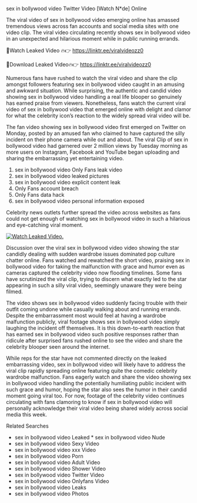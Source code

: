 ﻿sex in bollywood video Twitter Video [Watch N*de] Online

The viral video of ﻿sex in bollywood video emerging online has amassed tremendous views across fan accounts and social media sites with one video clip. The viral video circulating recently shows ﻿sex in bollywood video in an unexpected and hilarious moment while in public running errands. 

🔴Watch Leaked Video 🔥👉  https://linktr.ee/viralvideozz0 

🔴Download Leaked Video🔥👉  https://linktr.ee/viralvideozz0 

Numerous fans have rushed to watch the viral video and share the clip amongst followers featuring ﻿sex in bollywood video caught in an amusing and awkward situation. While surprising, the authentic and candid video showing ﻿sex in bollywood video handling a real life blooper so genuinely has earned praise from viewers. Nonetheless, fans watch the current viral video of ﻿sex in bollywood video that emerged online with delight and clamor for what the celebrity icon’s reaction to the widely spread viral video will be.

The fan video showing ﻿sex in bollywood video first emerged on Twitter on Monday, posted by an amused fan who claimed to have captured the silly incident on their phone camera while out and about. The viral Clip of ﻿sex in bollywood video had garnered over 2 million views by Tuesday morning as more users on Instagram, Facebook and YouTube began uploading and sharing the embarrassing yet entertaining video. 

1. ﻿sex in bollywood video Only Fans leak video
2. ﻿sex in bollywood video leaked pictures
3. ﻿sex in bollywood video explicit content leak
4. Only Fans account breach
5. Only Fans data hack
6. ﻿sex in bollywood video personal information exposed

Celebrity news outlets further spread the video across websites as fans could not get enough of watching ﻿sex in bollywood video in such a hilarious and eye-catching viral moment. 

[![Watch Leaked Video.](https://miro.medium.com/v2/resize:fit:828/format:webp/1*cilzJN44JGOrTw9NJCrNHA.gif "Watch Leaked Video")](https://linktr.ee/viralvideozz0)

Discussion over the viral ﻿sex in bollywood video video showing the star candidly dealing with sudden wardrobe issues dominated pop culture chatter online. Fans watched and rewatched the short video, praising ﻿sex in bollywood video for taking the malfunction with grace and humor even as cameras captured the celebrity video now flooding timelines. Some fans have scrutinized the viral clip, trying to discern what exactly led to the star appearing in such a silly viral video, seemingly unaware they were being filmed.

The video shows ﻿sex in bollywood video suddenly facing trouble with their outfit coming undone while casually walking about and running errands. Despite the embarrassment most would feel at having a wardrobe malfunction publicly, viral footage shows ﻿sex in bollywood video simply laughing the incident off themselves. It is this down-to-earth reaction that has earned ﻿sex in bollywood video such positive responses rather than ridicule after surprised fans rushed online to see the video and share the celebrity blooper seen around the internet.  

While reps for the star have not commented directly on the leaked embarrassing video, ﻿sex in bollywood video will likely have to address the viral clip rapidly spreading online featuring quite the comedic celebrity wardrobe malfunction. Fans eagerly watch and share the video showing ﻿sex in bollywood video handling the potentially humiliating public incident with such grace and humor, hoping the star also sees the humor in their candid moment going viral too. For now, footage of the celebrity video continues circulating with fans clamoring to know if ﻿sex in bollywood video will personally acknowledge their viral video being shared widely across social media this week.

Related Searches
* ﻿sex in bollywood video Leaked
﻿* sex in bollywood video Nude
* ﻿sex in bollywood video Sexy Video
* ﻿sex in bollywood video xxx Video
* ﻿sex in bollywood video Porn
* ﻿sex in bollywood video Adult Video
* ﻿sex in bollywood video Shower Video
* ﻿sex in bollywood video Twitter Video
* ﻿sex in bollywood video Onlyfans Video
* ﻿sex in bollywood video Leaks
* ﻿sex in bollywood video Photos